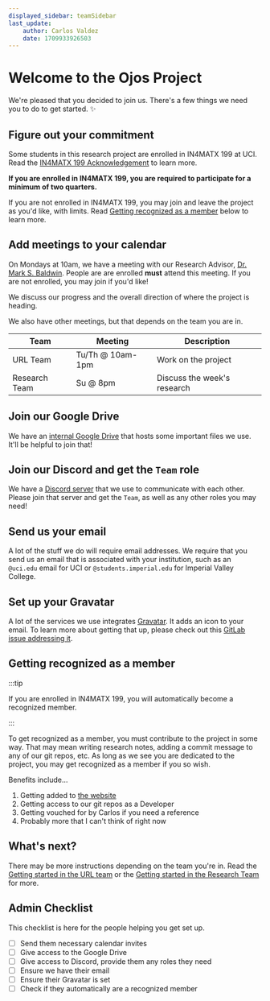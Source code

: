 ```yaml
---
displayed_sidebar: teamSidebar
last_update:
    author: Carlos Valdez
    date: 1709933926503
---
```

# Welcome to the Ojos Project

We're pleased that you decided to join us. There's a few things we need you to
do to get started. ✨

## Figure out your commitment

Some students in this research project are enrolled in IN4MATX 199 at UCI. Read
the [IN4MATX 199 Acknowledgement](/teams/url/inf199-acknowledgement) to learn
more.

**If you are enrolled in IN4MATX 199, you are required to participate for a
minimum of two quarters.**

If you are not enrolled in IN4MATX 199, you may join and leave the project as
you'd like, with limits. Read
[Getting recognized as a member](#getting-recognized-as-a-member) below to learn
more.

## Add meetings to your calendar

On Mondays at 10am, we have a meeting with our Research Advisor,
[Dr. Mark S. Baldwin](https://markbaldw.in/). People are are enrolled **must**
attend this meeting. If you are not enrolled, you may join if you'd like!

We discuss our progress and the overall direction of where the project is
heading.

We also have other meetings, but that depends on the team you are in.

| Team          | Meeting          | Description                 |
| ------------- | ---------------- | --------------------------- |
| URL Team      | Tu/Th @ 10am-1pm | Work on the project         |
| Research Team | Su @ 8pm         | Discuss the week's research |

## Join our Google Drive

We have an
[internal Google Drive](https://drive.google.com/drive/folders/1nsghXOEXTWsKTtgMzlCuXMp8iIiq8iBb)
that hosts some important files we use. It'll be helpful to join that!

## Join our Discord and get the `Team` role

We have a [Discord server](https://discord.gg/SejmYUthEj) that we use to
communicate with each other. Please join that server and get the `Team`, as well
as any other roles you may need!

## Send us your email

A lot of the stuff we do will require email addresses. We require that you send
us an email that is associated with your institution, such as an `@uci.edu`
email for UCI or `@students.imperial.edu` for Imperial Valley College.

## Set up your Gravatar

A lot of the services we use integrates [Gravatar](https://gravatar.com/). It
adds an icon to your email. To learn more about getting that up, please check
out this
[GitLab issue addressing it](https://gitlab.com/ojosproject/website/-/issues/20).

## Getting recognized as a member

:::tip

If you are enrolled in IN4MATX 199, you will automatically become a recognized
member.

:::

To get recognized as a member, you must contribute to the project in some way.
That may mean writing research notes, adding a commit message to any of our git
repos, etc. As long as we see you are dedicated to the project, you may get
recognized as a member if you so wish.

Benefits include...

1. Getting added to [the website](https://ojosproject.org/#team)
2. Getting access to our git repos as a Developer
3. Getting vouched for by Carlos if you need a reference
4. Probably more that I can't think of right now

## What's next?

There may be more instructions depending on the team you're in. Read the
[Getting started in the URL team](/teams/url/getting-started/) or the
[Getting started in the Research Team](/teams/research/getting-started/) for
more.

## Admin Checklist

This checklist is here for the people helping you get set up.

- [ ] Send them necessary calendar invites
- [ ] Give access to the Google Drive
- [ ] Give access to Discord, provide them any roles they need
- [ ] Ensure we have their email
- [ ] Ensure their Gravatar is set
- [ ] Check if they automatically are a recognized member
